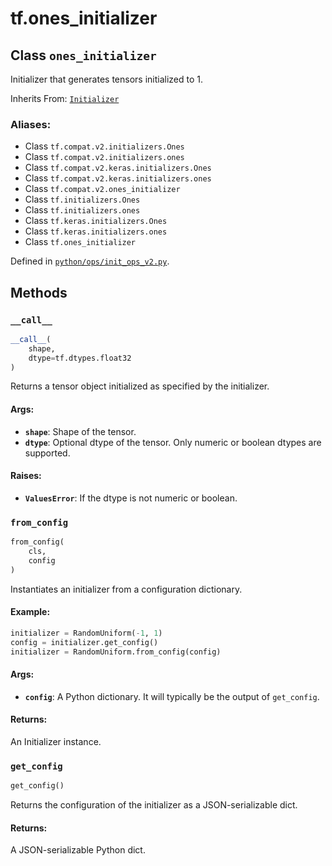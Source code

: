 <div itemscope itemtype="http://developers.google.com/ReferenceObject">
<meta itemprop="name" content="tf.ones_initializer" />
<meta itemprop="path" content="Stable" />
<meta itemprop="property" content="__call__"/>
<meta itemprop="property" content="from_config"/>
<meta itemprop="property" content="get_config"/>
</div>

# tf.ones_initializer

## Class `ones_initializer`

Initializer that generates tensors initialized to 1.

Inherits From: [`Initializer`](../tf/keras/initializers/Initializer.md)

### Aliases:

* Class `tf.compat.v2.initializers.Ones`
* Class `tf.compat.v2.initializers.ones`
* Class `tf.compat.v2.keras.initializers.Ones`
* Class `tf.compat.v2.keras.initializers.ones`
* Class `tf.compat.v2.ones_initializer`
* Class `tf.initializers.Ones`
* Class `tf.initializers.ones`
* Class `tf.keras.initializers.Ones`
* Class `tf.keras.initializers.ones`
* Class `tf.ones_initializer`



Defined in [`python/ops/init_ops_v2.py`](/code/stable/tensorflow/python/ops/init_ops_v2.py).

<!-- Placeholder for "Used in" -->


## Methods

<h3 id="__call__"><code>__call__</code></h3>

``` python
__call__(
    shape,
    dtype=tf.dtypes.float32
)
```

Returns a tensor object initialized as specified by the initializer.


#### Args:


* <b>`shape`</b>: Shape of the tensor.
* <b>`dtype`</b>: Optional dtype of the tensor. Only numeric or boolean dtypes are
 supported.


#### Raises:


* <b>`ValuesError`</b>: If the dtype is not numeric or boolean.

<h3 id="from_config"><code>from_config</code></h3>

``` python
from_config(
    cls,
    config
)
```

Instantiates an initializer from a configuration dictionary.


#### Example:



```python
initializer = RandomUniform(-1, 1)
config = initializer.get_config()
initializer = RandomUniform.from_config(config)
```

#### Args:


* <b>`config`</b>: A Python dictionary.
  It will typically be the output of `get_config`.


#### Returns:

An Initializer instance.


<h3 id="get_config"><code>get_config</code></h3>

``` python
get_config()
```

Returns the configuration of the initializer as a JSON-serializable dict.


#### Returns:

A JSON-serializable Python dict.




